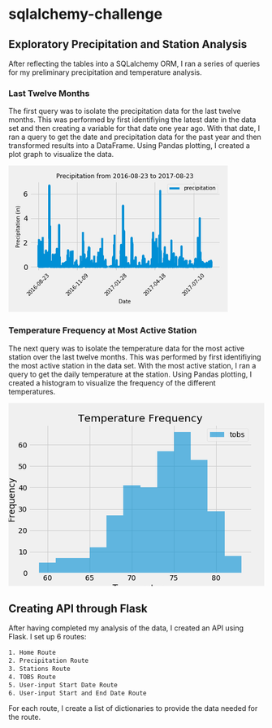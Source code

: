 # sqlalchemy-challenge

## Exploratory Precipitation and Station Analysis

After reflecting the tables into a SQLalchemy ORM, I ran a series of queries for my preliminary precipitation and temperature analysis. 

### Last Twelve Months

The first query was to isolate the precipitation data for the last twelve months. This was performed by first identifiying the latest date in the data set and then creating a variable for that date one year ago. With that date, I ran a query to get the date and precipitation data for the past year and then transformed results into a DataFrame. Using Pandas plotting, I created a plot graph to visualize the data.

![precipitation_last_year](./precipitation_pd.png "Precipitation for last year")


### Temperature Frequency at Most Active Station

The next query was to isolate the temperature data for the most active station over the last twelve months. This was performed by first identifiying the most active station in the data set. With the most active station, I ran a query to get the daily temperature at the station. Using Pandas plotting, I created a histogram to visualize the frequency of the different temperatures.

![temperature_frquency](./temp_freq.png "Temperature Frquency Histogram")

## Creating API through Flask

After having completed my analysis of the data, I created an API using Flask. I set up 6 routes:

    1. Home Route
    2. Precipitation Route
    3. Stations Route
    4. TOBS Route
    5. User-input Start Date Route
    6. User-input Start and End Date Route

For each route, I create a list of dictionaries to provide the data needed for the route.